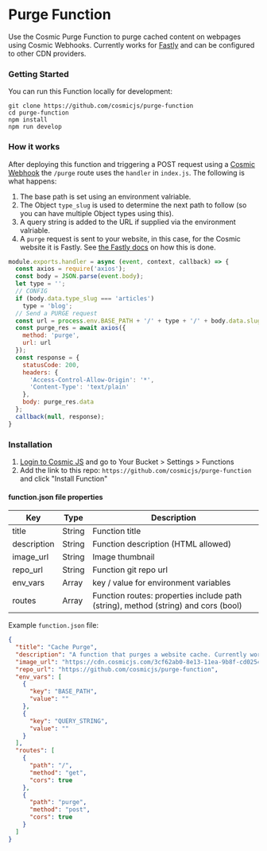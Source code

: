 # Purge Function
Use the Cosmic Purge Function to purge cached content on webpages using Cosmic Webhooks. Currently works for [Fastly](Fastly) and can be configured to other CDN providers.

### Getting Started
You can run this Function locally for development:
```
git clone https://github.com/cosmicjs/purge-function
cd purge-function
npm install
npm run develop
```

### How it works
After deploying this function and triggering a POST request using a [Cosmic Webhook](https://docs.cosmicjs.com/webhooks/) the `/purge` route uses the `handler` in `index.js`. The following is what happens:
1. The base path is set using an environment valriable.
2. The Object `type_slug` is used to determine the next path to follow (so you can have multiple Object types using this).
3. A query string is added to the URL if supplied via the environment valriable.
4. A `purge` request is sent to your website, in this case, for the Cosmic website it is Fastly. See [the Fastly docs](https://developer.fastly.com/reference/api/purging/) on how this is done.
```javascript
module.exports.handler = async (event, context, callback) => {
  const axios = require('axios');
  const body = JSON.parse(event.body);
  let type = '';
  // CONFIG
  if (body.data.type_slug === 'articles')
    type = 'blog';
  // Send a PURGE request
  const url = process.env.BASE_PATH + '/' + type + '/' + body.data.slug + process.env.QUERY_STRING;
  const purge_res = await axios({
    method: 'purge',
    url: url
  });
  const response = {
    statusCode: 200,
    headers: {
      'Access-Control-Allow-Origin': '*',
      'Content-Type': 'text/plain'
    },
    body: purge_res.data
  };
  callback(null, response);
}
```

### Installation
1. [Login to Cosmic JS](https://cosmicjs.com) and go to Your Bucket > Settings > Functions
2. Add the link to this repo: `https://github.com/cosmicjs/purge-function` and click "Install Function"

#### function.json file properties
Key | Type | Description
--- | --- | ---
| title     | String | Function title
| description      | String | Function description (HTML allowed)
| image_url      | String | Image thumbnail
| repo_url      | String | Function git repo url
| env_vars      | Array | key / value for environment variables
| routes      | Array | Function routes: properties include path (string), method (string) and cors (bool)

Example `function.json` file:
```json
{
  "title": "Cache Purge",
  "description": "A function that purges a website cache. Currently works for Fastly.",
  "image_url": "https://cdn.cosmicjs.com/3cf62ab0-8e13-11ea-9b8f-cd0254a8c979-cosmic-dark.svg",
  "repo_url": "https://github.com/cosmicjs/purge-function",
  "env_vars": [
    {
      "key": "BASE_PATH",
      "value": ""
    },
    {
      "key": "QUERY_STRING",
      "value": ""
    }
  ],
  "routes": [
    {
      "path": "/",
      "method": "get",
      "cors": true
    },
    {
      "path": "purge",
      "method": "post",
      "cors": true
    }
  ]
}
```
